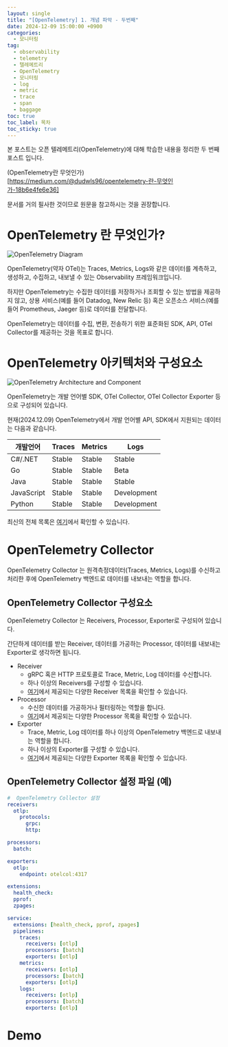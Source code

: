 ```yaml
---
layout: single
title: "[OpenTelemetry] 1. 개념 파악 - 두번째"
date: 2024-12-09 15:00:00 +0900
categories: 
  - 모니터링
tag: 
  - observability
  - telemetry
  - 텔레메트리
  - OpenTelemetry
  - 모니터링
  - log
  - metric
  - trace
  - span
  - baggage
toc: true
toc_label: 목차
toc_sticky: true
---
```


본 포스트는 오픈 텔레메트리(OpenTelemetry)에 대해 학습한 내용을 정리한 두 번째 포스트 입니다.

(OpenTelemetry란 무엇인가)[https://medium.com/@dudwls96/opentelemetry-란-무엇인가-18b6e4fe6e36]

문서를 거의 필사한 것이므로 원문을 참고하시는 것을 권장합니다.

# OpenTelemetry 란 무엇인가?

![OpenTelemetry Diagram](https://miro.medium.com/v2/resize:fit:1100/format:webp/1*4AyWg2AtbbPXCGfadOW4Xg.png)

OpenTelemetry(약자 OTel)는 Traces, Metrics, Logs와 같은 데이터를 계측하고, 생성하고, 수집하고, 내보낼 수 있는 Observability 프레임워크입니다.

하지만 OpenTelemetry는 수집한 데이터를 저장하거나 조회할 수 있는 방법을 제공하지 않고, 
상용 서비스(예를 들어 Datadog, New Relic 등) 혹은 오픈소스 서비스(예를 들어 Prometheus, Jaeger 등)로 데이터를 전달합니다.

OpenTelemetry는 데이터를 수집, 변환, 전송하기 위한 표준화된 SDK, API, OTel Collector를 제공하는 것을 목표로 합니다.

# OpenTelemetry 아키텍처와 구성요소

![OpenTelemetry Architecture and Component](https://miro.medium.com/v2/resize:fit:1100/format:webp/1*wrwirPr3xKSQ3UODXOxiHQ.png)

OpenTelemetry는 개발 언어별 SDK, OTel Collector, OTel Collector Exporter 등으로 구성되어 있습니다.

현재(2024.12.09) OpenTelemetry에서 개발 언어별 API, SDK에서 지원되는 데이터는 다음과 같습니다.

| 개발언어 | Traces | Metrics | Logs   |
|---|---|---|--------|
| C#/.NET | Stable | Stable | Stable |
| Go | Stable | Stable | Beta   |
| Java | Stable | Stable | Stable |
| JavaScript | Stable | Stable | Development |
| Python | Stable | Stable | Development |

최신의 전체 목록은 [여기](https://opentelemetry.io/docs/languages/)에서 확인할 수 있습니다.

# OpenTelemetry Collector

OpenTelemetry Collector 는 원격측정데이터(Traces, Metrics, Logs)를 수신하고 처리한 후에 OpenTelemetry 백엔드로 데이터를 내보내는 역할을 합니다.

## OpenTelemetry Collector 구성요소

OpenTelemetry Collector 는 Receivers, Processor, Exporter로 구성되어 있습니다.

간단하게 데이터를 받는 Receiver, 데이터를 가공하는 Processor, 데이터를 내보내는 Exporter로 생각하면 됩니다.

* Receiver
  * gRPC 혹은 HTTP 프로토콜로 Trace, Metric, Log 데이터를 수신합니다.
  * 하나 이상의 Receivers를 구성할 수 있습니다.
  * [여기](https://github.com/open-telemetry/opentelemetry-collector-contrib/tree/main/receiver)에서 제공되는 다양한 Receiver 목록을 확인할 수 있습니다.
* Processor
  * 수신한 데이터를 가공하거나 필터링하는 역할을 합니다.
  * [여기](https://github.com/open-telemetry/opentelemetry-collector-contrib/tree/main/processor)에서 제공되는 다양한 Processor 목록을 확인할 수 있습니다.
* Exporter
  * Trace, Metric, Log 데이터를 하나 이상의 OpenTelemetry 백엔드로 내보내는 역할을 합니다.
  * 하나 이상의 Exporter를 구성할 수 있습니다. 
  * [여기](https://github.com/open-telemetry/opentelemetry-collector-contrib/tree/main/exporter)에서 제공되는 다양한 Exporter 목록을 확인할 수 있습니다.

## OpenTelemetry Collector 설정 파일 (예)

```yaml
#  OpenTelemetry Collector 설정
receivers:
  otlp:
    protocols:
      grpc:
      http:

processors:
  batch:

exporters:
  otlp:
    endpoint: otelcol:4317

extensions:
  health_check:
  pprof:
  zpages:

service:
  extensions: [health_check, pprof, zpages]
  pipelines:
    traces:
      receivers: [otlp]
      processors: [batch]
      exporters: [otlp]
    metrics:
      receivers: [otlp]
      processors: [batch]
      exporters: [otlp]
    logs:
      receivers: [otlp]
      processors: [batch]
      exporters: [otlp]
```

# Demo

